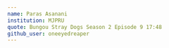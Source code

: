 ```yaml
---
name: Paras Asanani
institution: MJPRU
quote: Bungou Stray Dogs Season 2 Episode 9 17:48
github_user: oneeyedreaper
---
```

